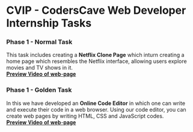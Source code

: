 # CVIP - CodersCave Web Developer Internship Tasks <br>

### Phase 1 - Normal Task
This task includes creating a <b>Netflix Clone Page</b> which inturn creating a home page which resembles the Netflix interface, allowing users explore movies and TV shows in it.<br>
[𝐏𝐫𝐞𝐯𝐢𝐞𝐰 𝐕𝐢𝐝𝐞𝐨 𝐨𝐟 𝐰𝐞𝐛-𝐩𝐚𝐠𝐞](https://www.linkedin.com/posts/rohith-vankayalapati_coderscave-webdevelopment-netflixclone-activity-7136400594684039168-spKN)

### Phase 1 - Golden Task
In this we have developed an <b>Online Code Editor</b> in which one can write and execute their code in a web browser. Using our code editor, you can create web pages by writing HTML, CSS and JavaScript codes.<br>
[𝐏𝐫𝐞𝐯𝐢𝐞𝐰 𝐕𝐢𝐝𝐞𝐨 𝐨𝐟 𝐰𝐞𝐛-𝐩𝐚𝐠𝐞](https://www.linkedin.com/posts/rohith-vankayalapati_coderscave-webdevelopment-onlinecodeeditor-activity-7136401127926886401-uBIW)
